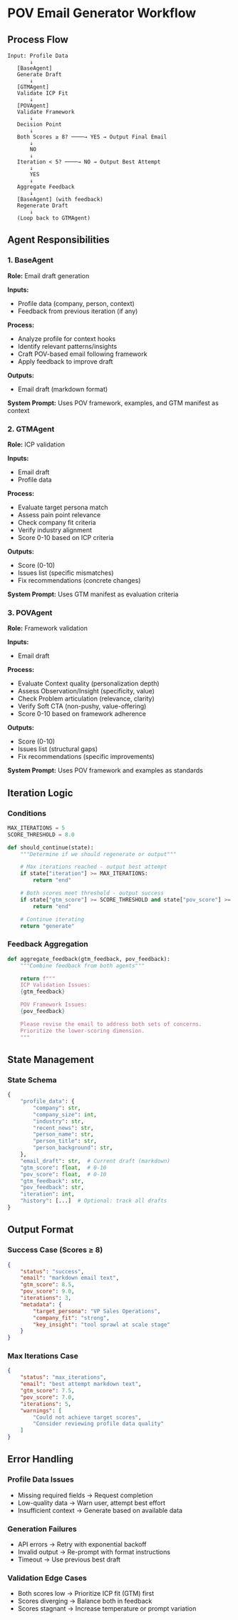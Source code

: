 # POV Email Generator Workflow

## Process Flow

```
Input: Profile Data
       ↓
   [BaseAgent]
   Generate Draft
       ↓
   [GTMAgent]
   Validate ICP Fit
       ↓
   [POVAgent]
   Validate Framework
       ↓
   Decision Point
       ↓
   Both Scores ≥ 8? ────→ YES → Output Final Email
       ↓
       NO
       ↓
   Iteration < 5? ────→ NO → Output Best Attempt
       ↓
       YES
       ↓
   Aggregate Feedback
       ↓
   [BaseAgent] (with feedback)
   Regenerate Draft
       ↓
   (Loop back to GTMAgent)
```

## Agent Responsibilities

### 1. BaseAgent
**Role:** Email draft generation

**Inputs:**
- Profile data (company, person, context)
- Feedback from previous iteration (if any)

**Process:**
- Analyze profile for context hooks
- Identify relevant patterns/insights
- Craft POV-based email following framework
- Apply feedback to improve draft

**Outputs:**
- Email draft (markdown format)

**System Prompt:** Uses POV framework, examples, and GTM manifest as context

### 2. GTMAgent
**Role:** ICP validation

**Inputs:**
- Email draft
- Profile data

**Process:**
- Evaluate target persona match
- Assess pain point relevance
- Check company fit criteria
- Verify industry alignment
- Score 0-10 based on ICP criteria

**Outputs:**
- Score (0-10)
- Issues list (specific mismatches)
- Fix recommendations (concrete changes)

**System Prompt:** Uses GTM manifest as evaluation criteria

### 3. POVAgent
**Role:** Framework validation

**Inputs:**
- Email draft

**Process:**
- Evaluate Context quality (personalization depth)
- Assess Observation/Insight (specificity, value)
- Check Problem articulation (relevance, clarity)
- Verify Soft CTA (non-pushy, value-offering)
- Score 0-10 based on framework adherence

**Outputs:**
- Score (0-10)
- Issues list (structural gaps)
- Fix recommendations (specific improvements)

**System Prompt:** Uses POV framework and examples as standards

## Iteration Logic

### Conditions
```python
MAX_ITERATIONS = 5
SCORE_THRESHOLD = 8.0

def should_continue(state):
    """Determine if we should regenerate or output"""

    # Max iterations reached - output best attempt
    if state["iteration"] >= MAX_ITERATIONS:
        return "end"

    # Both scores meet threshold - output success
    if state["gtm_score"] >= SCORE_THRESHOLD and state["pov_score"] >= SCORE_THRESHOLD:
        return "end"

    # Continue iterating
    return "generate"
```

### Feedback Aggregation
```python
def aggregate_feedback(gtm_feedback, pov_feedback):
    """Combine feedback from both agents"""

    return f"""
    ICP Validation Issues:
    {gtm_feedback}

    POV Framework Issues:
    {pov_feedback}

    Please revise the email to address both sets of concerns.
    Prioritize the lower-scoring dimension.
    """
```

## State Management

### State Schema
```python
{
    "profile_data": {
        "company": str,
        "company_size": int,
        "industry": str,
        "recent_news": str,
        "person_name": str,
        "person_title": str,
        "person_background": str,
    },
    "email_draft": str,  # Current draft (markdown)
    "gtm_score": float,  # 0-10
    "pov_score": float,  # 0-10
    "gtm_feedback": str,
    "pov_feedback": str,
    "iteration": int,
    "history": [...]  # Optional: track all drafts
}
```

## Output Format

### Success Case (Scores ≥ 8)
```json
{
    "status": "success",
    "email": "markdown email text",
    "gtm_score": 8.5,
    "pov_score": 9.0,
    "iterations": 3,
    "metadata": {
        "target_persona": "VP Sales Operations",
        "company_fit": "strong",
        "key_insight": "tool sprawl at scale stage"
    }
}
```

### Max Iterations Case
```json
{
    "status": "max_iterations",
    "email": "best attempt markdown text",
    "gtm_score": 7.5,
    "pov_score": 7.0,
    "iterations": 5,
    "warnings": [
        "Could not achieve target scores",
        "Consider reviewing profile data quality"
    ]
}
```

## Error Handling

### Profile Data Issues
- Missing required fields → Request completion
- Low-quality data → Warn user, attempt best effort
- Insufficient context → Generate based on available data

### Generation Failures
- API errors → Retry with exponential backoff
- Invalid output → Re-prompt with format instructions
- Timeout → Use previous best draft

### Validation Edge Cases
- Both scores low → Prioritize ICP fit (GTM) first
- Scores diverging → Balance both in feedback
- Scores stagnant → Increase temperature or prompt variation
